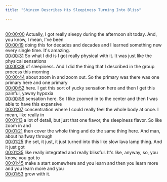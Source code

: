 ```yaml
---
title: "Shinzen Describes His Sleepiness Turning Into Bliss"

---
```

<br>[00:00:00](https://www.youtube.com/watch?v=iQP9wwsoiMg&t=0)   Actually, I got really sleepy during the afternoon sit today. And, you know, I mean, I've been 
<br>[00:00:19](https://www.youtube.com/watch?v=iQP9wwsoiMg&t=19)   doing this for decades and decades and I learned something new every single time. It's amazing. 
<br>[00:00:31](https://www.youtube.com/watch?v=iQP9wwsoiMg&t=31)   So what I did is I got really physical with it. It was just like the physical sensations 
<br>[00:00:38](https://www.youtube.com/watch?v=iQP9wwsoiMg&t=38)   of sleepiness. And I did the thing that I described in the group process this morning 
<br>[00:00:44](https://www.youtube.com/watch?v=iQP9wwsoiMg&t=44)   about zoom in and zoom out. So the primary was there was one primary here and one primary 
<br>[00:00:52](https://www.youtube.com/watch?v=iQP9wwsoiMg&t=52)   here. I get this sort of yucky sensation here and then I get this painful, yawny hypoxia 
<br>[00:00:59](https://www.youtube.com/watch?v=iQP9wwsoiMg&t=59)   sensation here. So I like zoomed in to the center and then I was able to have this expansive 
<br>[00:01:07](https://www.youtube.com/watch?v=iQP9wwsoiMg&t=67)   concentration where I could really feel the whole body at once. I mean, like really in 
<br>[00:01:13](https://www.youtube.com/watch?v=iQP9wwsoiMg&t=73)   a lot of detail, but just that one flavor, the sleepiness flavor. So like zoom in and 
<br>[00:01:21](https://www.youtube.com/watch?v=iQP9wwsoiMg&t=81)   then cover the whole thing and do the same thing here. And man, about halfway through 
<br>[00:01:25](https://www.youtube.com/watch?v=iQP9wwsoiMg&t=85)   the set, it just, it just turned into this like slow lava lamp thing. And it just got 
<br>[00:01:35](https://www.youtube.com/watch?v=iQP9wwsoiMg&t=95)   like really integrated and really blissful. It's like, anyway, so, you know, you got to 
<br>[00:01:45](https://www.youtube.com/watch?v=iQP9wwsoiMg&t=105)   make a start somewhere and you learn and then you learn more and you learn more and you 
<br>[00:01:53](https://www.youtube.com/watch?v=iQP9wwsoiMg&t=113)   grow with it. 
<br>